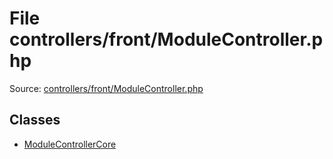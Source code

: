 File controllers/front/ModuleController.php
=========

Source: [controllers/front/ModuleController.php](https://github.com/PrestaShop/PrestaShop/blob/1.5.0.1/controllers/front/ModuleController.php)


Classes
-------

* [ModuleControllerCore](class.ModuleControllerCore.md)

